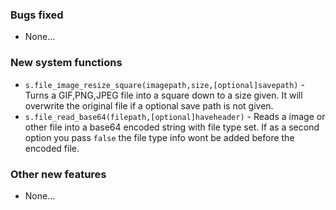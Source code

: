 ### Bugs fixed
* None...

### New system functions
* `s.file_image_resize_square(imagepath,size,[optional]savepath)` - Turns a GIF,PNG,JPEG file into a square down to a size given. It will overwrite the original file if a optional save path is not given.
* `s.file_read_base64(filepath,[optional]haveheader)` - Reads a image or other file into a base64 encoded string with file type set. If as a second option you pass `false` the file type info wont be added before the encoded file.


### Other new features
* None...
